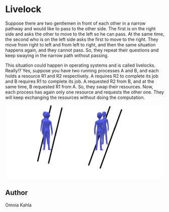 <!-- BEGIN TITLE -->
# Livelock
<!-- END TITLE -->

<!-- BEGIN BODY -->
Suppose there are two gentlemen in front of each other in a narrow pathway and would like to pass to the other side. The first is on the right side and asks the other to move to the left so he can pass. At the same time, the second who is on the left side asks the first to move to the right. They move from right to left and from left to right, and then the same situation happens again, and they cannot pass. So, they repeat their questions and keep swaying in the narrow path without passing. 

This situation could happen in operating systems and is called livelocks. Really!? Yes, suppose you have two running processes A and B, and each holds a resource R1 and R2 respectively. A requires R2 to complete its job and B requires R1 to complete its job. A requested R2 from B, and at the same time, B requested R1 from A. So, they swap their resources. Now, each process has again only one resource and requests the other one. They will keep exchanging the resources without doing the computation. 
<!-- END BODY -->


![Image title](../images/image-105-livelock.jpg)

## Author
<!-- BEGIN AUTHOR -->
Omnia Kahla
<!-- END AUTHOR -->
